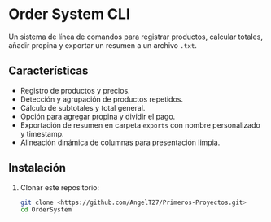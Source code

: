 # Order System CLI

Un sistema de línea de comandos para registrar productos, calcular totales, añadir propina y exportar un resumen a un archivo `.txt`.

## Características
- Registro de productos y precios.
- Detección y agrupación de productos repetidos.
- Cálculo de subtotales y total general.
- Opción para agregar propina y dividir el pago.
- Exportación de resumen en carpeta `exports` con nombre personalizado y timestamp.
- Alineación dinámica de columnas para presentación limpia.

## Instalación
1. Clonar este repositorio:
   ```bash
   git clone <https://github.com/AngelT27/Primeros-Proyectos.git>
   cd OrderSystem
